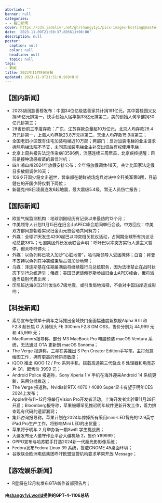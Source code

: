 ```yaml
---
abbrlink: ''
banner: null
categories:
- - 每日新闻
cover: https://cdn.jsdelivr.net/gh/shangy1yi/picx-images-hosting@master/FWT8cXaVEAA2C4h.2h81q1m596.webp
date: '2023-11-09T21:50:37.805611+08:00'
description: null
poster:
  caption: null
  color: null
  headline: null
  topic: null
tags:
- 新闻
title: 2023年11月9日日报
updated: 2023-11-9T21:51:8.969+8:0
---
```

## 【国内新闻】

* 2023胡润慈善榜发布：中国34位亿级慈善家共计捐191亿元，其中碧桂园父女捐59亿元排第一，快手创始人宿华捐33亿元排第二，美的创始人何享健捐30亿元排第三；
* 28省份前三季度存款：广东、江苏存款总量超10万亿元，北京人均存款29.4万元排第一，上海人均存款23.8万元排第二，天津人均存款15.9排第三；
* 全国老旧小区既有住宅加装电梯近10万部；两部门：反对加装电梯的业主请求拆除电梯法院不予支，未同意加装电梯业主补交出资后有权使用电梯；
* 北京上周共报告法定传染病13596例，流感连续三周居首，北京疾控提醒：目前是接种流感疫苗的最佳时机；
* 四川凉山州2024年放假安排公布：全年将放假调休48天，共计比国家法定假日多放假调休16天；
* 106岁开国少将文击逝世，曾率部在朝鲜战场炮兵对决中全歼美军第8团，目前健在的开国少将仅剩下两位；
* 新疆克州8日凌晨连发6起地震，最大震级5.4级，暂无人员伤亡报告；


## 【国际新闻】

* 欧盟气候监测机构：地球刚刚经历有记录以来最热的12个月；
* 中美领导人计划11月15日在旧金山APEC峰会期间举行会谈，中方回应：中美双方都同意朝着实现旧金山元首会晤共同努力；
* 外媒：全球21天发生4200起巴以冲突相关抗议活动，占同期全球所有抗议活动总数38%；七国集团外长发表联合声明：呼吁巴以冲突方实行人道主义暂停，但未呼吁停火；
* 外媒：以色列称已攻入加沙“心脏地带”，哈马斯领导人受困掩体；白宫：拜登不支持以色列在冲突结束后占领加沙地带；
* 乌媒：泽连斯基在任期届满后将继续履行乌总统职务，因为法律禁止在战时状态下举行总统选举；俄媒：美国已邀请俄罗斯参加旧金山APEC峰会，俄将派适当级别代表出席；
* 印尼班达海8日21时发生6.7级地震，或引发局地海啸，不会对中国沿岸造成影响；


## 【科技新闻】

* 索尼宣布在微单十周年之际推出全域快门全画幅速度新旗舰Alpha 9 III 和 F2.8 超长焦 G 大师镜头 FE 300mm F2.8 GM OSS，售价分别为 44,999 元和 45,999 元；
* MacRumors报导称，部分 M3 MacBook Pro 电脑预装 macOS Ventura 系统，无法通过 OTA 更新到 macOS Sonoma；
* The Verge 报道称，三星在美推出 S Pen Creator Edition手写笔，主打创意绘图工作，拥有更高的倾斜灵敏度；
* iQOO 推出 iQOO 12 / Pro 系列手机，搭载高通第三代骁龙 8 处理器和电竞芯片 Q1，起售价 3999 元；
* Android Police 报道称，Sony Xperia 1 V 手机在海外迎来Android 14 系统更新，采用分批推送；
* The Verge 报道称，Nvidia新RTX 4070 / 4080 Super显卡有望于明年CES 2024上发布；
* Apple宣布11~12月将举行Vision Pro开发者活动，上海开发者实验室11月28日开启；Bloomberg报导称，苹果被曝罕见推迟明年软件更新开发工作，着力排查现有代码的遗留漏洞；
* 集邦咨询报导称，苹果计划在2024年停掉所有采用mini-LED背光的12.9英寸iPad Pro生产工作，将影响Mini LED的出货量；
* 苹果将于明年 2 月举办新一期Swift 学生挑战赛；
* 大疆发布无人值守作业平台大疆机场 2，售价 ¥69999；
* OPPO宣布与哈苏联手打造2024新一代超光影影像系统；
* Fedora发布Fedora Linux 39 系统，搭载GNOME 45桌面环境；
* 谷歌联合欧洲电信集团呼吁欧盟监管机构要求苹果开放iMessage；


## 【游戏娱乐新闻】

* R星将在12月初发布GTA新作首部预告片；


#### 由[shangy1yi.world](https://shangy1yi.world)提供的GPT-4-1106总结
